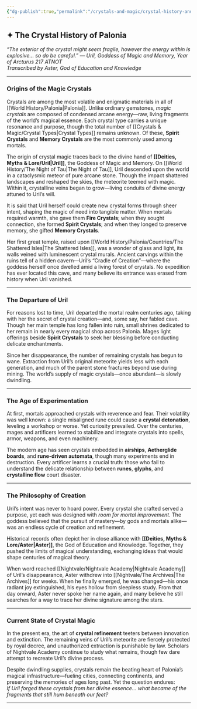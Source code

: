 ```yaml
---
{"dg-publish":true,"permalink":"/crystals-and-magic/crystal-history-and-general-information/"}
---
```



## ✦ The Crystal History of Palonia

_“The exterior of the crystal might seem fragile, however the energy within is explosive… so do be careful.” — Uril, Goddess of Magic and Memory, Year of Arcturus 217 ATNOT_  
_Transcribed by Aster, God of Education and Knowledge_

---

### Origins of the Magic Crystals

Crystals are among the most volatile and enigmatic materials in all of [[World History/Palonia\|Palonia]]. Unlike ordinary gemstones, _magic crystals_ are composed of condensed arcane energy—raw, living fragments of the world’s magical essence. Each crystal type carries a unique resonance and purpose, though the total number of [[Crystals & Magic/Crystal Types\|Crystal Types]] remains unknown. Of these, **Spirit Crystals** and **Memory Crystals** are the most commonly used among mortals.

The origin of crystal magic traces back to the divine hand of **[[Deities, Myths & Lore/Uril\|Uril]]**, the Goddess of Magic and Memory. On [[World History/The Night of Tau\|The Night of Tau]], Uril descended upon the world in a cataclysmic meteor of pure arcane stone. Though the impact shattered landscapes and reshaped the skies, the meteorite teemed with magic. Within it, crystalline veins began to grow—living conduits of divine energy attuned to Uril’s will.

It is said that Uril herself could create new crystal forms through sheer intent, shaping the magic of need into tangible matter. When mortals required warmth, she gave them **Fire Crystals**; when they sought connection, she formed **Spirit Crystals**; and when they longed to preserve memory, she gifted **Memory Crystals**.

Her first great temple, raised upon [[World History/Palonia/Countries/The Shattered Isles\|The Shattered Isles]], was a wonder of glass and light, its walls veined with luminescent crystal murals. Ancient carvings within the ruins tell of a hidden cavern—Uril’s “Cradle of Creation”—where the goddess herself once dwelled amid a living forest of crystals. No expedition has ever located this cave, and many believe its entrance was erased from history when Uril vanished.

---

### The Departure of Uril

For reasons lost to time, Uril departed the mortal realm centuries ago, taking with her the secret of crystal creation—and, some say, her fabled cave. Though her main temple has long fallen into ruin, small shrines dedicated to her remain in nearly every magical shop across Palonia. Mages light offerings beside **Spirit Crystals** to seek her blessing before conducting delicate enchantments.

Since her disappearance, the number of remaining crystals has begun to wane. Extraction from Uril’s original meteorite yields less with each generation, and much of the parent stone fractures beyond use during mining. The world’s supply of magic crystals—once abundant—is slowly dwindling.

---

### The Age of Experimentation

At first, mortals approached crystals with reverence and fear. Their volatility was well known: a single misaligned rune could cause a **crystal detonation**, leveling a workshop or worse. Yet curiosity prevailed. Over the centuries, mages and artificers learned to stabilize and integrate crystals into spells, armor, weapons, and even machinery.

The modern age has seen crystals embedded in **airships**, **Aetherglide boards**, and **rune-driven automata**, though many experiments end in destruction. Every artificer learns a crucial truth: those who fail to understand the delicate relationship between **runes**, **glyphs**, and **crystalline flow** court disaster.

---

### The Philosophy of Creation

Uril’s intent was never to hoard power. Every crystal she crafted served a purpose, yet each was designed with _room for mortal improvement_. The goddess believed that the pursuit of mastery—by gods and mortals alike—was an endless cycle of creation and refinement.

Historical records often depict her in close alliance with **[[Deities, Myths & Lore/Aster\|Aster]]**, the God of Education and Knowledge. Together, they pushed the limits of magical understanding, exchanging ideas that would shape centuries of magical theory.

When word reached [[Nightvale/Nightvale Academy\|Nightvale Academy]] of Uril’s disappearance, Aster withdrew into [[Nightvale/The Archives\|The Archives]] for weeks. When he finally emerged, he was changed—his once radiant joy extinguished, his eyes hollow from sleepless study. From that day onward, Aster never spoke her name again, and many believe he still searches for a way to trace her divine signature among the stars.

---

### Current State of Crystal Magic

In the present era, the art of **crystal refinement** teeters between innovation and extinction. The remaining veins of Uril’s meteorite are fiercely protected by royal decree, and unauthorized extraction is punishable by law. Scholars of Nightvale Academy continue to study what remains, though few dare attempt to recreate Uril’s divine process.

Despite dwindling supplies, crystals remain the beating heart of Palonia’s magical infrastructure—fueling cities, connecting continents, and preserving the memories of ages long past. Yet the question endures:  
_If Uril forged these crystals from her divine essence… what became of the fragments that still hum beneath our feet?_

---
